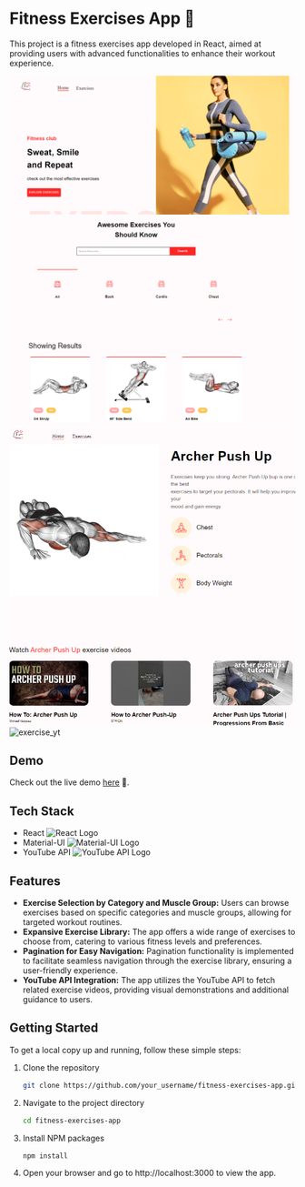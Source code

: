 # Fitness Exercises App 💪

This project is a fitness exercises app developed in React, aimed at providing users with advanced functionalities to enhance their workout experience.

![home_page Photo](demo_images/home.png)
![home_page_2](demo_images/2nd_home.png)
![exercise](demo_images/particular_page.png)
![exercise_yt](demo_images/2nd_particular_page.png)


## Demo

Check out the live demo [here](https://akash-gym-app.netlify.app/) 🚀.

## Tech Stack

- React <img src="https://upload.wikimedia.org/wikipedia/commons/thumb/a/a7/React-icon.svg/1200px-React-icon.svg.png" alt="React Logo" width="20" height="20">
- Material-UI <img src="https://static-00.iconduck.com/assets.00/material-ui-icon-2048x1626-on580ia9.png" alt="Material-UI Logo" width="20" height="20">
- YouTube API <img src="https://kodular-community.s3.dualstack.eu-west-1.amazonaws.com/original/3X/8/3/83fe2d67b97a995c68ae09f18e410237e19d95f2.png" alt="YouTube API Logo" width="20" height="20">

## Features

- **Exercise Selection by Category and Muscle Group:** Users can browse exercises based on specific categories and muscle groups, allowing for targeted workout routines.
- **Expansive Exercise Library:** The app offers a wide range of exercises to choose from, catering to various fitness levels and preferences.
- **Pagination for Easy Navigation:** Pagination functionality is implemented to facilitate seamless navigation through the exercise library, ensuring a user-friendly experience.
- **YouTube API Integration:** The app utilizes the YouTube API to fetch related exercise videos, providing visual demonstrations and additional guidance to users.

## Getting Started

To get a local copy up and running, follow these simple steps:

1. Clone the repository
   ```sh
   git clone https://github.com/your_username/fitness-exercises-app.git
2. Navigate to the project directory
   ```sh
   cd fitness-exercises-app
3. Install NPM packages
   ```sh
   npm install
4. Open your browser and go to http://localhost:3000 to view the app.

